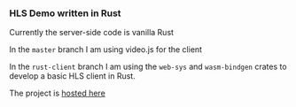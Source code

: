 ### HLS Demo written in Rust

Currently the server-side code is vanilla Rust

In the `master` branch I am using video.js for the client

In the `rust-client` branch I am using the `web-sys` and `wasm-bindgen` crates to develop a basic HLS client in Rust.

The project is [hosted here](https://johncooper.xyz)
